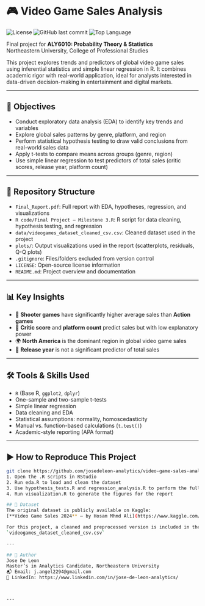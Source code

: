 # 🎮 Video Game Sales Analysis

![License](https://img.shields.io/github/license/josedeleon-analytics/video-game-sales-analysis)
![GitHub last commit](https://img.shields.io/github/last-commit/josedeleon-analytics/video-game-sales-analysis)
![Top Language](https://img.shields.io/github/languages/top/josedeleon-analytics/video-game-sales-analysis)

Final project for **ALY6010: Probability Theory & Statistics**  
Northeastern University, College of Professional Studies

This project explores trends and predictors of global video game sales using inferential statistics and simple linear regression in R. It combines academic rigor with real-world application, ideal for analysts interested in data-driven decision-making in entertainment and digital markets.

---

## 🎯 Objectives

- Conduct exploratory data analysis (EDA) to identify key trends and variables  
- Explore global sales patterns by genre, platform, and region  
- Perform statistical hypothesis testing to draw valid conclusions from real-world sales data  
- Apply t-tests to compare means across groups (genre, region)  
- Use simple linear regression to test predictors of total sales (critic scores, release year, platform count)

---

## 📁 Repository Structure

- `Final_Report.pdf`: Full report with EDA, hypotheses, regression, and visualizations  
- `R code/Final Project — Milestone 3.R`: R script for data cleaning, hypothesis testing, and regression  
- `data/videogames_dataset_cleaned_csv.csv`: Cleaned dataset used in the project  
- `plots/`: Output visualizations used in the report (scatterplots, residuals, Q-Q plots)  
- `.gitignore`: Files/folders excluded from version control  
- `LICENSE`: Open-source license information  
- `README.md`: Project overview and documentation

---

## 📊 Key Insights

- 🎯 **Shooter games** have significantly higher average sales than **Action games**  
- 🧠 **Critic score** and **platform count** predict sales but with low explanatory power  
- 🌍 **North America** is the dominant region in global video game sales  
- 📆 **Release year** is not a significant predictor of total sales

---

## 🛠 Tools & Skills Used

- `R` (Base R, `ggplot2`, `dplyr`)  
- One-sample and two-sample t-tests  
- Simple linear regression  
- Data cleaning and EDA  
- Statistical assumptions: normality, homoscedasticity  
- Manual vs. function-based calculations (`t.test()`)  
- Academic-style reporting (APA format)

---

## ▶️ How to Reproduce This Project

```bash
git clone https://github.com/josedeleon-analytics/video-game-sales-analysis
1. Open the .R scripts in RStudio
2. Run eda.R to load and clean the dataset
3. Use hypothesis_tests.R and regression_analysis.R to perform the full analysis
4. Run visualization.R to generate the figures for the report

## 📌 Dataset
The original dataset is publicly available on Kaggle:  
[**Video Game Sales 2024** – by Hosam Mhmd Ali](https://www.kaggle.com/datasets/hosammhmdali/video-game-sales-2024)

For this project, a cleaned and preprocessed version is included in the `data/` folder as:  
`videogames_dataset_cleaned_csv.csv`

---

## 👤 Author
Jose De Leon
Master’s in Analytics Candidate, Northeastern University
📬 Email: j.angel2294@gmail.com
🔗 LinkedIn: https://www.linkedin.com/in/jose-de-leon-analytics/



---

